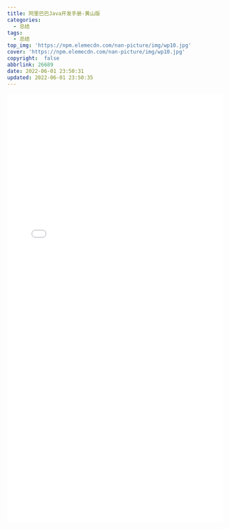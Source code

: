 ```yaml
---
title: 阿里巴巴Java开发手册-黄山版
categories:
  - 总结
tags:
  - 总结
top_img: 'https://npm.elemecdn.com/nan-picture/img/wp10.jpg'
cover: 'https://npm.elemecdn.com/nan-picture/img/wp10.jpg'
copyright:  false
abbrlink: 26689
date: 2022-06-01 23:50:31
updated: 2022-06-01 23:50:35
---
```





 <embed src="./阿里巴巴Java开发手册-黄山版.pdf" width="100%" height="1000" type="application/pdf">